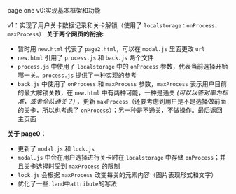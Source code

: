 page one
v0:实现基本框架和功能

v1：实现了用户关卡数据记录和关卡解锁（使用了 `localstorage：onProcess、maxProcess`）
**关于两个网页的衔接:**

- 暂时用 `new.html` 代表了 `page2.html`，可以在 `modal.js` 里面更改 `url`
- `new.html` 引用了 `process.js` 和 `back.js` 两个文件
- `process.js` 中使用了 `localstorage` 中的 `onProcess` 参数，代表当前选择开始哪一关。`process.js` 提供了一种实现的参考
- `back.js` 中使用了 `onProcess` 和 `maxProcess` 参数，`maxProcess` 表示用户目前的最大解锁关数，在 `new.html` 中有两种可能，一种是通关 _(可以以答对率为标准，或者全队通关？)_ ，更新 `maxProcess`（还要考虑到用户是不是选择做前面的关卡，所以也考虑了 `onProcess`）；另一种是不通关，不做操作。最后返回主页面

**关于 page0：**

- 更新了 `modal.js` 和 `lock.js`
- `modal.js` 中会在用户选择进行关卡时在 `localstorage` 中存储 `onProcess`；并且关卡选择时受到 `maxProcess` 的限制
- `lock.js` 会根据 `maxProcess` 改变每关的元素内容（图片表现形式和文字）
- 优化了一些`.land`中`attribute`的写法
